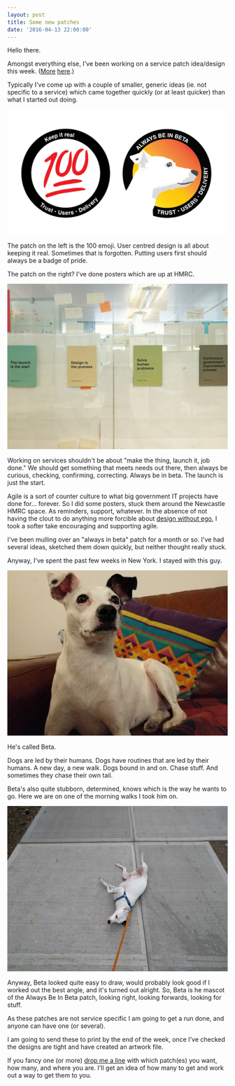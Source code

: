 ```yaml
---
layout: post
title: Some new patches
date: '2016-04-13 22:00:00'
---
```

Hello there.

Amongst everything else, I've been working on a service patch idea/design this week. ([More](https://gds-missions-alpha.herokuapp.com/missions) [here](http://shannonigansdesign.com/portfolio/sticker-designs-for-moj-digital/).)

Typically I've come up with a couple of smaller, generic ideas (ie. not specific to a service) which came together quickly (or at least quicker) than what I started out doing.

![](/assets/100-beta-stickers.jpg)

The patch on the left is the 100 emoji. User centred design is all about keeping it real. Sometimes that is forgotten. Putting users first should always be a badge of pride.

The patch on the right? I've done posters which are up at HMRC.

![](/assets/always-be-in-beta-posters.jpg)

Working on services shouldn't be about "make the thing, launch it, job done." We should get something that meets needs out there, then always be curious, checking, confirming, correcting. Always be in beta. The launch is just the start.

Agile is a sort of counter culture to what big government IT projects have done for... forever. So I did some posters, stuck them around the Newcastle HMRC space. As reminders, support, whatever. In the absence of not having the clout to do anything more forcible about [design without ego](/design-is-the-process-and-when-designing-works), I took a softer take encouraging and supporting agile.

I've been mulling over an "always in beta" patch for a month or so. I've had several ideas, sketched them down quickly, but neither thought really stuck.

Anyway, I've spent the past few weeks in New York. I stayed with this guy.

![](/assets/beta-sitting.jpg)

He's called Beta.

Dogs are led by their humans. Dogs have routines that are led by their humans. A new day, a new walk. Dogs bound in and on. Chase stuff. And sometimes they chase their own tail.

Beta's also quite stubborn, determined, knows which is the way he wants to go. Here we are on one of the morning walks I took him on.

![](/assets/beta-laying-down.jpg)

Anyway, Beta looked quite easy to draw, would probably look good if I worked out the best angle, and it's turned out alright. So, Beta is he mascot of the Always Be In Beta patch, looking right, looking forwards, looking for stuff.

As these patches are not service specific I am going to get a run done, and anyone can have one (or several).

I am going to send these to print by the end of the week, once I've checked the designs are tight and have created an artwork file.

If you fancy one (or more) [drop me a line](/contact) with which patch(es) you want, how many, and where you are. I'll get an idea of how many to get and work out a way to get them to you.
